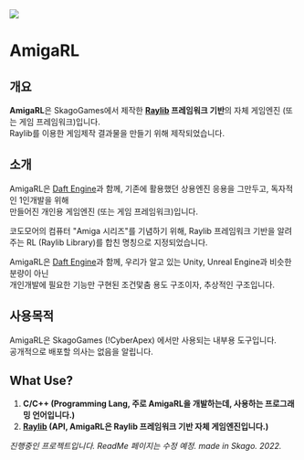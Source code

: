 <img src ="https://ifh.cc/g/zoKzDz.png">

# AmigaRL

## 개요
**AmigaRL**은 SkagoGames에서 제작한 **<a href ="https://github.com/raysan5/raylib">Raylib</a> 프레임워크 기반**의 자체 게임엔진 (또는 게임 프레임워크)입니다.\
Raylib를 이용한 게임제작 결과물을 만들기 위해 제작되었습니다.

## 소개
AmigaRL은 <a href = "https://github.com/ApexNAM/DaftEngine">Daft Engine</a>과 함께, 기존에 활용했던 상용엔진 응용을 그만두고, 독자적인 1인개발을 위해\
만들어진 개인용 게임엔진 (또는 게임 프레임워크)입니다.

코도모어의 컴퓨터 "Amiga 시리즈"를 기념하기 위해, Raylib 프레임워크 기반을 알려주는 RL (Raylib Library)를 합친 명칭으로 지정되었습니다.

AmigaRL은 <a href = "https://github.com/ApexNAM/DaftEngine">Daft Engine</a>과 함께, 우리가 알고 있는 Unity, Unreal Engine과 비슷한 분량이 아닌\
개인개발에 필요한 기능만 구현된 조건맟춤 용도 구조이자, 추상적인 구조입니다.

## 사용목적
AmigaRL은 SkagoGames (!CyberApex) 에서만 사용되는 내부용 도구입니다.\
공개적으로 배포할 의사는 없음을 알립니다.

## What Use?
1. **C/C++ (Programming Lang, 주로 AmigaRL을 개발하는데, 사용하는 프로그래밍 언어입니다.)**
2. **<a href ="https://github.com/raysan5/raylib">Raylib</a> (API, AmigaRL은 Raylib 프레임워크 기반 자체 게임엔진입니다.)**

*진행중인 프로젝트입니다. ReadMe 페이지는 수정 예정. made in Skago. 2022.*
